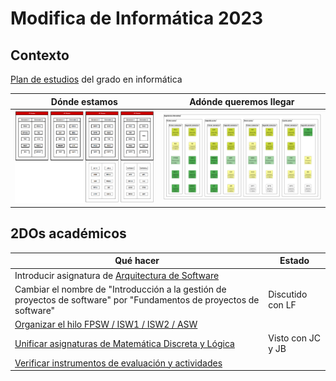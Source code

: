 #  Modifica de Informática 2023

## Contexto

[Plan de estudios](https://www.uneatlantico.es/escuela-politecnica-superior/estudios-grado-oficial-en-ingenieria-informatica) del grado en informática

|Dónde estamos|Adónde queremos llegar|
|-|-|
![](./images/mapaGradoInformatica.png)|![](/images/modelosUML/malla.svg)

## 2DOs académicos

|Qué hacer|Estado|
|-|-|
Introducir asignatura de [Arquitectura de Software](./ASW.md)|
Cambiar el nombre de "Introducción a la gestión de proyectos de software" por "Fundamentos de proyectos de software"|Discutido con LF
[Organizar el hilo FPSW / ISW1 / ISW2 / ASW](./organizarHilo.md)|
[Unificar asignaturas de Matemática Discreta y Lógica](./unificarMDisLog.md)|Visto con JC y JB
[Verificar instrumentos de evaluación y actividades](./evaluacionesInformatica.md)|
